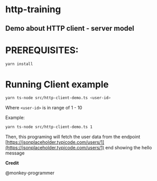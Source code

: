# http-training

Demo about HTTP client - server model
---

# PREREQUISITES:

```sh
yarn install
```

# Running Client example

```sh
yarn ts-node src/http-client-demo.ts <user-id>
```

Where `<user-id>` is in range of 1 - 10

Example:

```sh
yarn ts-node src/http-client-demo.ts 1
```

Then, this programing will fetch the user data from the endpoint [https://jsonplaceholder.typicode.com/users/1](https://jsonplaceholder.typicode.com/users/1) end showing the hello message


**Credit** 

@monkey-programmer
